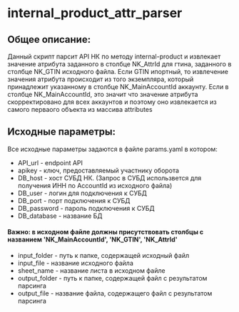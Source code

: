 # internal_product_attr_parser
## Общее описание:
Данный скрипт парсит API НК по методу internal-product и извлекает значение атрибута заданного в столбце NK_AttrId для гтина, заданного в столбце NK_GTIN исходного файла.
Если GTIN ипортный, то извлечение значения атрибута происходит из того экземпляра, который принадлежит указанному в столбце NK_MainAccountId  аккаунту.
Если в столбце NK_MainAccountId, это значит что значение атрибута скорректировано для всех аккаунтов и поэтому оно извлекается из самого перваого объекта из массива attributes

## Исходные параметры:
Все исходные параметры задаются в файле params.yaml в котором:
- API_url - endpoint API
- apikey - ключ, предоставляемый участнику оборота
- DB_host - хост СУБД НК. (Запрос в СУБД использвется для получения ИНН по AccountId из исходного файла)
- DB_user - логин для подключения к СУБД
- DB_port - порт подключения к СУБД
- DB_password - пароль подключения к СУБД
- DB_database - название БД

#### Важно: в исходном файле должны присутствовать столбцы с названием 'NK_MainAccountId', 'NK_GTIN', 'NK_AttrId'

- input_folder - путь к папке, содержащей исходный файл
- input_file - название исходного файла
- sheet_name - название листа в исходном файле
- output_folder - путь к папке, содержащей файл с результатом парсинга
- output_file - название файла, содержащего файл с результатом парсинга
